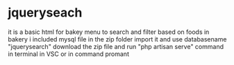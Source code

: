 # jqueryseach
it is a basic html for bakey menu to search and filter based on foods in bakery
i included mysql file in the zip folder import it and use databasename "jquerysearch"
download the zip file and run "php artisan serve" command in terminal in VSC or in command promant
